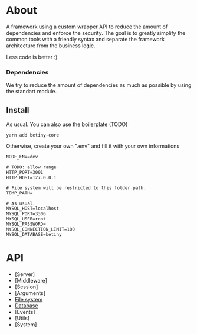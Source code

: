 # About
A framework using a custom wrapper API to reduce the amount of dependencies and enforce the security. The goal is to greatly simplify the common tools with a friendly syntax and separate the framework architecture from the business logic.

Less code is better :)

### Dependencies
We try to reduce the amount of dependencies as much as possible by using the standart module.

## Install
As usual. You can also use the [boilerplate](#) (TODO)

    yarn add betiny-core

Otherwise, create your own ".env" and fill it with your own informations

    NODE_ENV=dev

    # TODO: allow range
    HTTP_PORT=3001
    HTTP_HOST=127.0.0.1

    # File system will be restricted to this folder path.
    TEMP_PATH=
    
    # As usual.
    MYSQL_HOST=localhost
    MYSQL_PORT=3306
    MYSQL_USER=root
    MYSQL_PASSWORD=
    MYSQL_CONNECTION_LIMIT=100
    MYSQL_DATABASE=betiny

# API

- [Server]
- [Middleware]
- [Session]
- [Arguments]
- [File system](./api/core/files.md)
- [Database](./api/core/mysql.md)
- [Events]
- [Utils]
- [System]
